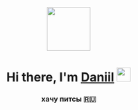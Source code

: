 <div id="header" align="center">
  <img src="[https://giphy.com/gifs/fun-meme-hacker-B4dt6rXq6nABilHTYM](https://media0.giphy.com/media/B4dt6rXq6nABilHTYM/giphy.gif?cid=ecf05e472subsqyjwglg8ouei0hfjfgottynjsb40iqihgmk&rid=giphy.gif&ct=g)" width="100"/>
</div>


<h1 align="center">Hi there, I'm <a href="https://vk.com/aristokratichn1y" target="_blank">Daniil</a> 
<img src="https://github.com/blackcater/blackcater/raw/main/images/Hi.gif" height="32"/></h1>
<h3 align="center">хачу питсы 🇷🇺</h3>
